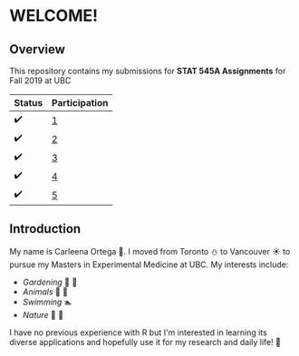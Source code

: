 # **WELCOME!**
## Overview

This repository contains my submissions for **STAT 545A Assignments** for Fall 2019 at UBC

|Status| Participation | 
| ----------- | ----------- |
|:heavy_check_mark:|[1](https://stat545-ubc-hw-2019-20.github.io/stat545-hw-carleenaortega/HW1/Gapminder-Exploration.html) |
|:heavy_check_mark:|[2](https://stat545-ubc-hw-2019-20.github.io/stat545-hw-carleenaortega/HW2/HW2-Submission.html)|
|:heavy_check_mark:|[3](https://stat545-ubc-hw-2019-20.github.io/stat545-hw-carleenaortega/HW3/HW03.html)|
|:heavy_check_mark: |[4](https://stat545-ubc-hw-2019-20.github.io/stat545-hw-carleenaortega/HW4/HW4-vFinal.html)|
|:heavy_check_mark: | [5](https://stat545-ubc-hw-2019-20.github.io/stat545-hw-carleenaortega/HW05/HW05.html)|

## Introduction
My name is Carleena Ortega :woman:. I moved from Toronto :snowman: to Vancouver :sunny: to pursue my Masters in Experimental Medicine at UBC. 
My interests include:
* *Gardening* :herb: :hibiscus:
* *Animals* :dog: :koala: 
* *Swimming* :swimmer:
* *Nature* :ocean: :deciduous_tree:

I have no previous experience with R but I'm interested in learning its diverse applications and hopefully use it for my research and daily life! :100:

